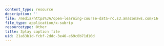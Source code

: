```yaml
---
content_type: resource
description: ''
file: /media/https%3A/open-learning-course-data-rc.s3.amazonaws.com/16-90-computational-methods-in-aerospace-engineering-spring-2014/21a63b1dfcbf2ddc3e46e69c0b71d10d_8ulQDwKTBOc.srt
file_type: application/x-subrip
resourcetype: Other
title: 3play caption file
uid: 21a63b1d-fcbf-2ddc-3e46-e69c0b71d10d
---
```

